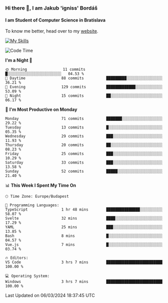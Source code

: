### Hi there 👋, I am Jakub 'igniss' Bordáš

#### I am Student of Computer Science in Bratislava
To know me better, head over to my [website](https://bordas.sk).

[![My Skills](https://skillicons.dev/icons?i=js,html,css,figma,svelte,java,kotlin,python,postgresql,typescript,nest,nodejs)](https://bordas.sk)


<!--START_SECTION:waka-->
![Code Time](http://img.shields.io/badge/Code%20Time-1%2C417%20hrs%2035%20mins-blue)

**I'm a Night 🦉** 

```text
🌞 Morning                11 commits          █░░░░░░░░░░░░░░░░░░░░░░░░   04.53 % 
🌆 Daytime                88 commits          █████████░░░░░░░░░░░░░░░░   36.21 % 
🌃 Evening                129 commits         █████████████░░░░░░░░░░░░   53.09 % 
🌙 Night                  15 commits          ██░░░░░░░░░░░░░░░░░░░░░░░   06.17 % 
```
📅 **I'm Most Productive on Monday** 

```text
Monday                   71 commits          ███████░░░░░░░░░░░░░░░░░░   29.22 % 
Tuesday                  13 commits          █░░░░░░░░░░░░░░░░░░░░░░░░   05.35 % 
Wednesday                29 commits          ███░░░░░░░░░░░░░░░░░░░░░░   11.93 % 
Thursday                 20 commits          ██░░░░░░░░░░░░░░░░░░░░░░░   08.23 % 
Friday                   25 commits          ███░░░░░░░░░░░░░░░░░░░░░░   10.29 % 
Saturday                 33 commits          ███░░░░░░░░░░░░░░░░░░░░░░   13.58 % 
Sunday                   52 commits          █████░░░░░░░░░░░░░░░░░░░░   21.40 % 
```


📊 **This Week I Spent My Time On** 

```text
🕑︎ Time Zone: Europe/Budapest

💬 Programming Languages: 
TypeScript               1 hr 48 mins        ███████████████░░░░░░░░░░   58.07 % 
Svelte                   32 mins             ████░░░░░░░░░░░░░░░░░░░░░   17.29 % 
YAML                     25 mins             ███░░░░░░░░░░░░░░░░░░░░░░   13.85 % 
Bash                     8 mins              █░░░░░░░░░░░░░░░░░░░░░░░░   04.57 % 
Vue.js                   7 mins              █░░░░░░░░░░░░░░░░░░░░░░░░   03.74 % 

🔥 Editors: 
VS Code                  3 hrs 7 mins        █████████████████████████   100.00 % 

💻 Operating System: 
Windows                  3 hrs 7 mins        █████████████████████████   100.00 % 
```


 Last Updated on 06/03/2024 18:37:45 UTC
<!--END_SECTION:waka-->
